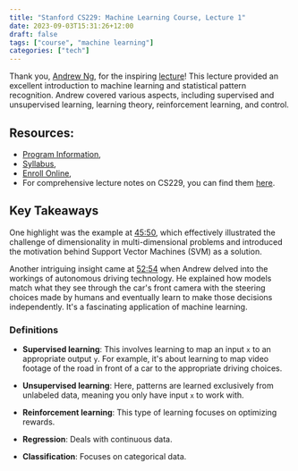 ```yaml
---
title: "Stanford CS229: Machine Learning Course, Lecture 1"
date: 2023-09-03T15:31:26+12:00
draft: false
tags: ["course", "machine learning"]
categories: ["tech"]
---
```


Thank you, [Andrew Ng](https://www.andrewng.org/), for the inspiring [lecture](https://www.youtube.com/watch?v=jGwO_UgTS7I)! This lecture provided an excellent introduction to machine learning and statistical pattern recognition. Andrew covered various aspects, including supervised and unsupervised learning, learning theory, reinforcement learning, and control.

<!--more-->

## Resources:

- [Program Information](https://learn.stanford.edu/Social-AI-YouTube.html?utm_source=YouTube&utm_medium=Social&utm_campaign=cs229_lec1_2018),
- [Syllabus](http://cs229.stanford.edu/syllabus-autumn2018.html),
- [Enroll Online](https://www.coursera.org/specializations/machine-learning-introduction?action=enroll),
- For comprehensive lecture notes on CS229, you can find them [here](https://github.com/yiyangjessieyu/Machine-Learning/blob/main/lectures/main_notes.pdf).

## Key Takeaways

One highlight was the example at [45:50](https://youtu.be/jGwO_UgTS7I?t=2750), which effectively illustrated the challenge of dimensionality in multi-dimensional problems and introduced the motivation behind Support Vector Machines (SVM) as a solution.

Another intriguing insight came at [52:54](https://youtu.be/jGwO_UgTS7I?t=3174) when Andrew delved into the workings of autonomous driving technology. He explained how models match what they see through the car's front camera with the steering choices made by humans and eventually learn to make those decisions independently. It's a fascinating application of machine learning.

### Definitions

- **Supervised learning**: This involves learning to map an input `x` to an appropriate output `y`. For example, it's about learning to map video footage of the road in front of a car to the appropriate driving choices.

- **Unsupervised learning**: Here, patterns are learned exclusively from unlabeled data, meaning you only have input `x` to work with.

- **Reinforcement learning**: This type of learning focuses on optimizing rewards.

- **Regression**: Deals with continuous data.

- **Classification**: Focuses on categorical data.